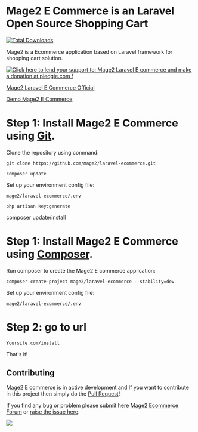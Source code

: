 # Mage2 E Commerce is an Laravel Open Source Shopping Cart

[![Total Downloads](https://poser.pugx.org/mage2/ecommerce/downloads)](https://packagist.org/packages/mage2/laravel-ecommerce)

Mage2 is a Ecommerce application based on Laravel framework for shopping cart solution.

<a href='https://pledgie.com/campaigns/32940'><img alt='Click here to lend your support to: Mage2 Laravel E commerce and make a donation at pledgie.com !' src='https://pledgie.com/campaigns/32940.png?skin_name=chrome' border='0' ></a>

[Mage2 Laravel E Commerce Official](http://mage2.website/)

[Demo Mage2 E Commerce](http://demo.mage2.website/)


# Step 1: Install Mage2 E Commerce using [Git](https://git-scm.com/).

Clone the repository using command:

    git clone https://github.com/mage2/laravel-ecommerce.git

    composer update

Set up your environment config file:

    mage2/laravel-ecommerce/.env 
    
    php artisan key:generate

composer update/install 

# Step 1: Install Mage2 E Commerce using [Composer](https://getcomposer.org/download/).

Run composer to create the Mage2 E commerce application:

    composer create-project mage2/laravel-ecommerce --stability=dev
    
Set up your environment config file:

    mage2/laravel-ecommerce/.env    

# Step 2: go to url

    Yoursite.com/install
    
That's it!


## Contributing


Mage2 E commerce is in active development and If you want to contribute in this project then simply do the [Pull Request](https://github.com/mage2/laravel-ecommerce/pulls)!

If you find any bug or problem please submit here [Mage2 Ecommerce Forum](http://mage2.website/forum/) or [raise the issue here](https://github.com/mage2/laravel-ecommerce/issues/new).


[![](https://ga-beacon.appspot.com/UA-79831356-1/laravel-ecommerce?pixel)](https://github.com/mage2/laravel-ecommerce)

